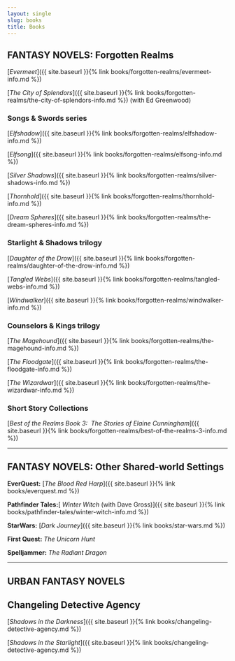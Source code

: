 ```yaml
---
layout: single
slug: books
title: Books
---
```



## **FANTASY NOVELS: Forgotten Realms**


[_Evermeet_]({{ site.baseurl }}{% link books/forgotten-realms/evermeet-info.md %})

[_The City of Splendors_]({{ site.baseurl }}{% link books/forgotten-realms/the-city-of-splendors-info.md %}) (with Ed Greenwood)



### Songs & Swords series

[_Elfshadow_]({{ site.baseurl }}{% link books/forgotten-realms/elfshadow-info.md %})

[_Elfsong_]({{ site.baseurl }}{% link books/forgotten-realms/elfsong-info.md %})

[_Silver Shadows_]({{ site.baseurl }}{% link books/forgotten-realms/silver-shadows-info.md %})

[_Thornhold_]({{ site.baseurl }}{% link books/forgotten-realms/thornhold-info.md %})

[_Dream Spheres_]({{ site.baseurl }}{% link books/forgotten-realms/the-dream-spheres-info.md %})

### Starlight & Shadows trilogy

[_Daughter of the Drow_]({{ site.baseurl }}{% link books/forgotten-realms/daughter-of-the-drow-info.md %})

[_Tangled Webs_]({{ site.baseurl }}{% link books/forgotten-realms/tangled-webs-info.md %})

[_Windwalker_]({{ site.baseurl }}{% link books/forgotten-realms/windwalker-info.md %})

### Counselors & Kings trilogy

[_The Magehound_]({{ site.baseurl }}{% link books/forgotten-realms/the-magehound-info.md %})

[_The Floodgate_]({{ site.baseurl }}{% link books/forgotten-realms/the-floodgate-info.md %})

[_The Wizardwar_]({{ site.baseurl }}{% link books/forgotten-realms/the-wizardwar-info.md %})

### Short Story Collections

[_Best of the Realms Book 3:  The Stories of Elaine Cunningham_]({{ site.baseurl }}{% link books/forgotten-realms/best-of-the-realms-3-info.md %})

***

## **FANTASY NOVELS: Other Shared-world Settings**

**EverQuest:** [_The Blood Red Harp_]({{ site.baseurl }}{% link books/everquest.md %})

**Pathfinder Tales:**[ _Winter Witch_ (with Dave Gross)]({{ site.baseurl }}{% link books/pathfinder-tales/winter-witch-info.md %})

**StarWars:** [_Dark Journey_]({{ site.baseurl }}{% link books/star-wars.md %})

**First Quest:** _The Unicorn Hunt_

**Spelljammer:** _The Radiant Dragon_

***

## **URBAN FANTASY NOVELS**

## Changeling Detective Agency

[_Shadows in the Darkness_]({{ site.baseurl }}{% link books/changeling-detective-agency.md %})

[_Shadows in the Starlight_]({{ site.baseurl }}{% link books/changeling-detective-agency.md %})
